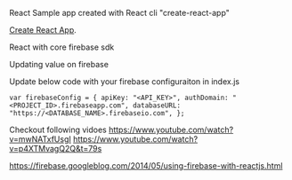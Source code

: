 React Sample app created with React cli "create-react-app"


[Create React App](https://github.com/facebookincubator/create-react-app).


React with core firebase sdk

Updating value on firebase

Update below code with your firebase configuraiton in index.js

`var firebaseConfig = {
    apiKey: "<API_KEY>",
    authDomain: "<PROJECT_ID>.firebaseapp.com",
    databaseURL: "https://<DATABASE_NAME>.firebaseio.com",
};`



Checkout following vidoes
https://www.youtube.com/watch?v=mwNATxfUsgI
https://www.youtube.com/watch?v=p4XTMvagQ2Q&t=79s

https://firebase.googleblog.com/2014/05/using-firebase-with-reactjs.html

